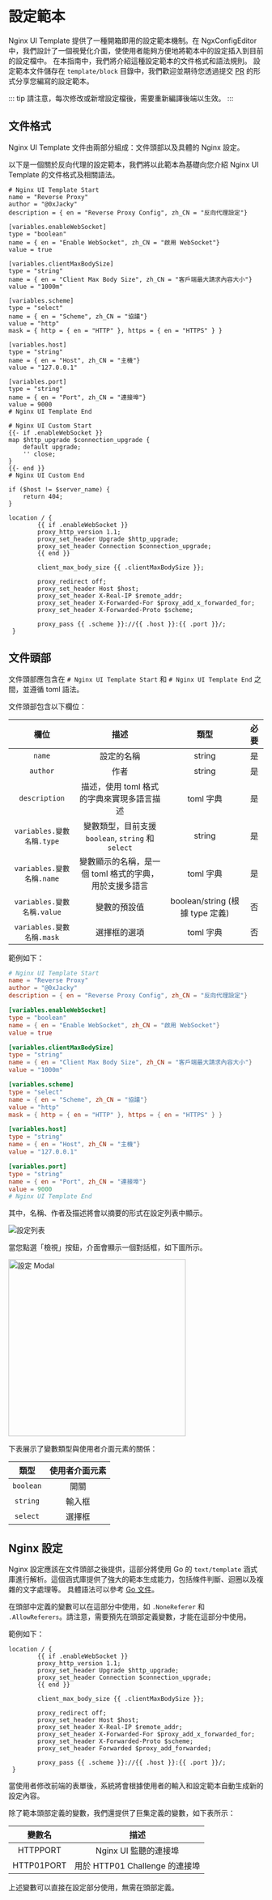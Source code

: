 # 設定範本

Nginx UI Template 提供了一種開箱即用的設定範本機制。在 NgxConfigEditor 中，我們設計了一個視覺化介面，使使用者能夠方便地將範本中的設定插入到目前的設定檔中。
在本指南中，我們將介紹這種設定範本的文件格式和語法規則。
設定範本文件儲存在 `template/block` 目錄中，我們歡迎並期待您透過提交 [PR](https://github.com/0xJacky/nginx-ui/pulls) 的形式分享您編寫的設定範本。

::: tip
請注意，每次修改或新增設定檔後，需要重新編譯後端以生效。
:::

## 文件格式

Nginx UI Template 文件由兩部分組成：文件頭部以及具體的 Nginx 設定。

以下是一個關於反向代理的設定範本，我們將以此範本為基礎向您介紹 Nginx UI Template 的文件格式及相關語法。

```nginx configuration
# Nginx UI Template Start
name = "Reverse Proxy"
author = "@0xJacky"
description = { en = "Reverse Proxy Config", zh_CN = "反向代理設定"}

[variables.enableWebSocket]
type = "boolean"
name = { en = "Enable WebSocket", zh_CN = "啟用 WebSocket"}
value = true

[variables.clientMaxBodySize]
type = "string"
name = { en = "Client Max Body Size", zh_CN = "客戶端最大請求內容大小"}
value = "1000m"

[variables.scheme]
type = "select"
name = { en = "Scheme", zh_CN = "協議"}
value = "http"
mask = { http = { en = "HTTP" }, https = { en = "HTTPS" } }

[variables.host]
type = "string"
name = { en = "Host", zh_CN = "主機"}
value = "127.0.0.1"

[variables.port]
type = "string"
name = { en = "Port", zh_CN = "連接埠"}
value = 9000
# Nginx UI Template End

# Nginx UI Custom Start
{{- if .enableWebSocket }}
map $http_upgrade $connection_upgrade {
    default upgrade;
    '' close;
}
{{- end }}
# Nginx UI Custom End

if ($host != $server_name) {
    return 404;
}

location / {
        {{ if .enableWebSocket }}
        proxy_http_version 1.1;
        proxy_set_header Upgrade $http_upgrade;
        proxy_set_header Connection $connection_upgrade;
        {{ end }}

        client_max_body_size {{ .clientMaxBodySize }};

        proxy_redirect off;
        proxy_set_header Host $host;
        proxy_set_header X-Real-IP $remote_addr;
        proxy_set_header X-Forwarded-For $proxy_add_x_forwarded_for;
        proxy_set_header X-Forwarded-Proto $scheme;

        proxy_pass {{ .scheme }}://{{ .host }}:{{ .port }}/;
 }
```

## 文件頭部

文件頭部應包含在 `# Nginx UI Template Start` 和 `# Nginx UI Template End` 之間，並遵循 toml 語法。

文件頭部包含以下欄位：

|           欄位           |                    描述                    |             類型              | 必要 |
|:----------------------:|:----------------------------------------:|:---------------------------:|:--:|
|         `name`         |                  設定的名稱                   |           string            | 是  |
|        `author`        |                    作者                    |           string            | 是  |
|     `description`      |         描述，使用 toml 格式的字典來實現多語言描述         |           toml 字典           | 是  |
| `variables.變數名稱.type`  | 變數類型，目前支援 `boolean`, `string` 和 `select` |           string            | 是  |
| `variables.變數名稱.name`  |      變數顯示的名稱，是一個 toml 格式的字典，用於支援多語言      |           toml 字典           | 是  |
| `variables.變數名稱.value` |                  變數的預設值                  | boolean/string (根據 type 定義) | 否  |
| `variables.變數名稱.mask`  |                  選擇框的選項                  |           toml 字典           | 否  |

範例如下：

```toml
# Nginx UI Template Start
name = "Reverse Proxy"
author = "@0xJacky"
description = { en = "Reverse Proxy Config", zh_CN = "反向代理設定"}

[variables.enableWebSocket]
type = "boolean"
name = { en = "Enable WebSocket", zh_CN = "啟用 WebSocket"}
value = true

[variables.clientMaxBodySize]
type = "string"
name = { en = "Client Max Body Size", zh_CN = "客戶端最大請求內容大小"}
value = "1000m"

[variables.scheme]
type = "select"
name = { en = "Scheme", zh_CN = "協議"}
value = "http"
mask = { http = { en = "HTTP" }, https = { en = "HTTPS" } }

[variables.host]
type = "string"
name = { en = "Host", zh_CN = "主機"}
value = "127.0.0.1"

[variables.port]
type = "string"
name = { en = "Port", zh_CN = "連接埠"}
value = 9000
# Nginx UI Template End
```

其中，名稱、作者及描述將會以摘要的形式在設定列表中顯示。

![設定列表](/assets/nginx-ui-template/zh_TW/config-template-list.png)

當您點選「檢視」按鈕，介面會顯示一個對話框，如下圖所示。

<img src="/assets/nginx-ui-template/zh_TW/config-ui.png" width="350px" title="設定 Modal" />

下表展示了變數類型與使用者介面元素的關係：

|    類型     | 使用者介面元素 |
|:---------:|:------:|
| `boolean` |   開關   |
| `string`  |  輸入框   |
| `select`  |  選擇框   |


## Nginx 設定
Nginx 設定應該在文件頭部之後提供，這部分將使用 Go 的 `text/template` 涵式庫進行解析。這個涵式庫提供了強大的範本生成能力，包括條件判斷、迴圈以及複雜的文字處理等。
具體語法可以參考 [Go 文件](https://pkg.go.dev/text/template)。

在頭部中定義的變數可以在這部分中使用，如 `.NoneReferer` 和 `.AllowReferers`。請注意，需要預先在頭部定義變數，才能在這部分中使用。

範例如下：

```nginx configuration
location / {
        {{ if .enableWebSocket }}
        proxy_http_version 1.1;
        proxy_set_header Upgrade $http_upgrade;
        proxy_set_header Connection $connection_upgrade;
        {{ end }}

        client_max_body_size {{ .clientMaxBodySize }};

        proxy_redirect off;
        proxy_set_header Host $host;
        proxy_set_header X-Real-IP $remote_addr;
        proxy_set_header X-Forwarded-For $proxy_add_x_forwarded_for;
        proxy_set_header X-Forwarded-Proto $scheme;
        proxy_set_header Forwarded $proxy_add_forwarded;

        proxy_pass {{ .scheme }}://{{ .host }}:{{ .port }}/;
 }
```

當使用者修改前端的表單後，系統將會根據使用者的輸入和設定範本自動生成新的設定內容。

除了範本頭部定義的變數，我們還提供了巨集定義的變數，如下表所示：

|    變數名     |           描述            |
|:----------:|:-----------------------:|
|  HTTPPORT  |     Nginx UI 監聽的連接埠      |
| HTTP01PORT | 用於 HTTP01 Challenge 的連接埠 |

上述變數可以直接在設定部分使用，無需在頭部定義。
